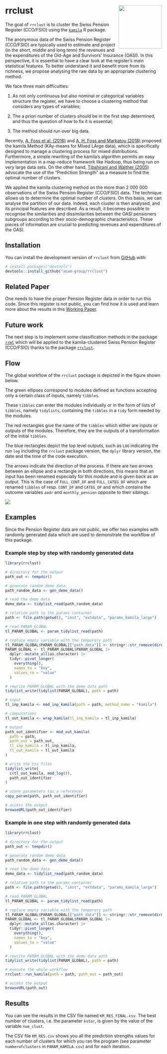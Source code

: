 
<!-- README.md is generated from README.Rmd. Please edit that file -->

# rrclust <img src="man/figures/logo.png" align="right" height="139" />

<!-- badges: start -->
<!-- badges: end -->

The goal of `rrclust` is to cluster the Swiss Pension Register
(CCO/FSIO) using the [`kamila`](https://github.com/ahfoss/kamila) R
package.

The anonymous data of the Swiss Pension Register (CCO/FSIO) are
typically used to estimate and project (in the short, middle and long
term) the revenues and the expenditures of the Old-Age and Survivors’
Insurance (OASI). In this perspective, it is essential to have a clear
look at the register’s main statistical features. To better understand
it and benefit more from its richness, we propose analysing the raw data
by an appropriate clustering method.

We face three main difficulties:

1)  As not only continuous but also nominal or categorical variables
    structure the register, we have to choose a clustering method that
    considers any types of variables;

2)  The a priori number of clusters should be in the first step
    determined, and thus the question of how to fix it is essential;

3)  The method should run over big data.

Recently, [A. Foss et
al. (2016)](https://doi.org/10.1007/s10994-016-5575-7) and [A. H. Foss
and Markatou (2018)](https://doi.org/10.18637/jss.v083.i13) proposed the
kamila Method (KAy-means for MIxed LArge data), which is specifically
designed to manage a clustering process for mixed distributions.
Furthermore, a simple rewriting of the kamila’s algorithm permits an
easy implementation in a map-reduce framework like Hadoop, thus being
run on very large data sets. On the other hand, [Tibshirani and Walther
(2005)](https://www.jstor.org/stable/27594130) advocate the use of the
“Prediction Strength” as a measure to find the optimal number of
clusters.

We applied the kamila clustering method on the more than 2 000 000
observations of the Swiss Pension Register (CCO/FSIO) data. The
technique allows us to determine the optimal number of clusters. On this
basis, we can analyse the partition of our data. Indeed, each cluster is
then analysed, and its principal features are described. As a result, it
becomes possible to recognise the similarities and dissimilarities
between the OASI pensioners subgroups according to their
socio-demographic characteristics. These pieces of information are
crucial to predicting revenues and expenditures of the OASI.

## Installation

You can install the development version of `rrclust` from
[GitHub](https://github.com/) with:

``` r
# install.packages("devtools")
devtools::install_github("asam-group/rrclust")
```

## Related Paper

One needs to have the proper Pension Register data in order to run this
code. Since this register is not public, you can find how it is used and
learn more about the results in this [Working
Paper](https://folia.unifr.ch/unifr/documents/324081).

## Future work

The next step is to implement some classification methods in the package
[`rrml`](https://github.com/asam-group/rrml) which will be applied to
the kamila-clustered Swiss Pension Register (CCO/FSIO) thanks to the
package [`rrclust`](https://github.com/asam-group/rrclust).

## Flow

The global workflow of the `rrclust` package is depicted in the figure
shown below.

The green ellipses correspond to modules defined as functions accepting
only a certain class of inputs, namely `tibbles`.

These `tibbles` can enter the modules individually or in the form of
lists of `tibbles`, namely `tidylists`, containing the `tibbles` in a
`tidy` form needed by the modules.

The red rectangles give the name of the `tibbles` which either are
inputs or outputs of the modules. Therefore, they are the outputs of a
transformation of the initial `tibbles`.

The blue rectangles depict the top level outputs, such as `LOG`
indicating the run `log` including the `rrclust` package version, the
`dplyr` library version, the date and the time of the code execution.

The arrows indicate the direction of the process. If there are two
arrows between an ellipse and a rectangle in both directions, this means
that an input has been renamed especially for this module and is given
back as an output. This is the case of `FULL_CONT_DF` and
`FULL_CATEG_DF` which are renamed `tibbles` of resp. `CONT_DF` and
`CATEG_DF` and which contains the outcome variables `aadr` and
`monthly_pension` opposite to their siblings.

<img src="man/figures/rrclust_flow.png" align="center"/>

## Examples

Since the Pension Register data are not public, we offer two examples
with randomly generated data which are used to demonstrate the workflow
of this package.

### Example step by step with randomly generated data

``` r
library(rrclust)

# directory for the output
path_out <- tempdir()

# generate random demo data
path_random_data <- gen_demo_data()

# read the demo data
demo_data <- tidylist_read(path_random_data)

# relative path to the params container
path <- file.path(getwd(), "inst", "extdata", "params_kamila_large")

# read PARAM_GLOBAL
tl_PARAM_GLOBAL <- param_tidylist_read(path)

# replace empty variable with the temporary path
tl_PARAM_GLOBAL$PARAM_GLOBAL[["path_data"]] <- stringr::str_remove(dirname(path_random_data), "/all")
PARAM_GLOBAL <- tl_PARAM_GLOBAL$PARAM_GLOBAL |>
  dplyr::mutate_all(as.character) |>
  tidyr::pivot_longer(
    everything(),
    names_to = "key",
    values_to = "value"
  )

# rewrite PARAM_GLOBAL with the demo data path
tidylist_write(tidylist(PARAM_GLOBAL), path = path)

# input
tl_inp_kamila <- mod_inp_kamila(path = path, method_name = "kamila")

# computations
tl_out_kamila <- wrap_kamila(tl_inp_kamila = tl_inp_kamila)

# output
path_out_identifier <- mod_out_kamila(
  path = path,
  path_out = path_out,
  tl_inp_kamila = tl_inp_kamila,
  tl_out_kamila = tl_out_kamila
)

# write the csv files
tidylist_write(
  c(tl_out_kamila, mod_log()),
  path_out_identifier
)

# store parameters (as a reference)
copy_param(path, path_out_identifier)

# access the output
browseURL(path_out_identifier)
```

### Example in one step with randomly generated data

``` r
library(rrclust)

# directory for the output
path_out <- tempdir()

# generate random demo data
path_random_data <- gen_demo_data()

# read the demo data
demo_data <- tidylist_read(path_random_data)

# relative path to the params container
path <- file.path(getwd(), "inst", "extdata", "params_kamila_large")

# read PARAM_GLOBAL
tl_PARAM_GLOBAL <- param_tidylist_read(path)

# replace empty variable with the temporary path
tl_PARAM_GLOBAL$PARAM_GLOBAL[["path_data"]] <- stringr::str_remove(dirname(path_random_data), "/all")
PARAM_GLOBAL <- tl_PARAM_GLOBAL$PARAM_GLOBAL |>
  dplyr::mutate_all(as.character) |>
  tidyr::pivot_longer(
    everything(),
    names_to = "key",
    values_to = "value"
  )

# rewrite PARAM_GLOBAL with the demo data path
tidylist_write(tidylist(PARAM_GLOBAL), path = path)

# execute the whole workflow
rrclust::run_kamila(path = path, path_out = path_out)

# access the output
browseURL(path_out)
```

## Results

You can see the results in the CSV file named `KM_RES_FINAL.csv`. The
best number of clusters, i.e. the parameter `kstar`, is given by the
value of the variable `num_clust`.

The CSV file `KM_RES.csv` shows you all the prediction strengths values
for each number of clusters for which you ran the program (see parameter
`numberofclusters` in `PARAM_KAMILA.csv`) and for each iteration.
